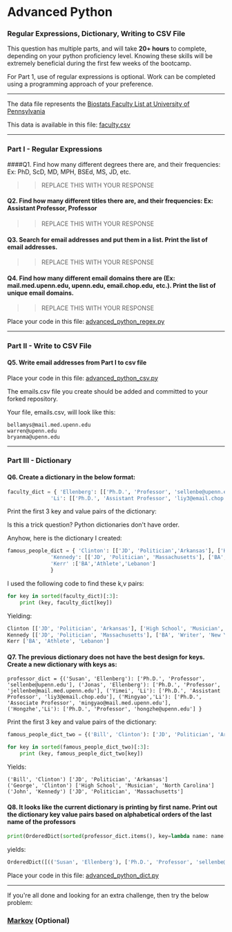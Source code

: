 # Advanced Python    

### Regular Expressions, Dictionary, Writing to CSV File  

This question has multiple parts, and will take **20+ hours** to complete, depending on your python proficiency level.  Knowing these skills will be extremely beneficial during the first few weeks of the bootcamp.

For Part 1, use of regular expressions is optional.  Work can be completed using a programming approach of your preference. 

---

The data file represents the [Biostats Faculty List at University of Pennsylvania](http://www.med.upenn.edu/cceb/biostat/faculty.shtml)

This data is available in this file:  [faculty.csv](python/faculty.csv)

--- 

### Part I - Regular Expressions  


####Q1. Find how many different degrees there are, and their frequencies: Ex:  PhD, ScD, MD, MPH, BSEd, MS, JD, etc.

>> REPLACE THIS WITH YOUR RESPONSE


#### Q2. Find how many different titles there are, and their frequencies:  Ex:  Assistant Professor, Professor

>> REPLACE THIS WITH YOUR RESPONSE


#### Q3. Search for email addresses and put them in a list.  Print the list of email addresses.

>> REPLACE THIS WITH YOUR RESPONSE


#### Q4. Find how many different email domains there are (Ex:  mail.med.upenn.edu, upenn.edu, email.chop.edu, etc.).  Print the list of unique email domains.

>> REPLACE THIS WITH YOUR RESPONSE

Place your code in this file: [advanced_python_regex.py](python/advanced_python_regex.py)

---

### Part II - Write to CSV File

#### Q5.  Write email addresses from Part I to csv file

Place your code in this file: [advanced_python_csv.py](python/advanced_python_csv.py)

The emails.csv file you create should be added and committed to your forked repository.

Your file, emails.csv, will look like this:
```
bellamys@mail.med.upenn.edu
warren@upenn.edu
bryanma@upenn.edu
```

---

### Part III - Dictionary

#### Q6.  Create a dictionary in the below format:
```python
faculty_dict = { 'Ellenberg': [['Ph.D.', 'Professor', 'sellenbe@upenn.edu'], ['Ph.D.', 'Professor', 'jellenbe@mail.med.upenn.edu']],
              'Li': [['Ph.D.', 'Assistant Professor', 'liy3@email.chop.edu'], ['Ph.D.', 'Associate Professor', 'mingyao@mail.med.upenn.edu'], ['Ph.D.', 'Professor', 'hongzhe@upenn.edu']]}
```
Print the first 3 key and value pairs of the dictionary:

Is this a trick question?  Python dictionaries don't have order.

Anyhow, here is the dictionary I created:
```python
famous_people_dict = { 'Clinton': [['JD', 'Politician','Arkansas'], ['High School', 'Musician','North Carolina']],
              'Kennedy': [['JD', 'Politician', 'Massachusetts'], ['BA','Writer','New York']],
              'Kerr' :['BA','Athlete','Lebanon']
              }
```
I used the following code to find these k,v pairs:
```python
for key in sorted(faculty_dict)[:3]:
    print (key, faculty_dict[key])
```
Yielding:
```python
Clinton [['JD', 'Politician', 'Arkansas'], ['High School', 'Musician', 'North Carolina']]
Kennedy [['JD', 'Politician', 'Massachusetts'], ['BA', 'Writer', 'New York']]
Kerr ['BA', 'Athlete', 'Lebanon']
```

#### Q7.  The previous dictionary does not have the best design for keys.  Create a new dictionary with keys as:

```
professor_dict = {('Susan', 'Ellenberg'): ['Ph.D.', 'Professor', 'sellenbe@upenn.edu'], ('Jonas', 'Ellenberg'): ['Ph.D.', 'Professor', 'jellenbe@mail.med.upenn.edu'], ('Yimei', 'Li'): ['Ph.D.', 'Assistant Professor', 'liy3@email.chop.edu'], ('Mingyao','Li'): ['Ph.D.', 'Associate Professor', 'mingyao@mail.med.upenn.edu'], ('Hongzhe','Li'): ['Ph.D.', 'Professor', 'hongzhe@upenn.edu'] }
```

Print the first 3 key and value pairs of the dictionary:

```python
famous_people_dict_two = {('Bill', 'Clinton'): ['JD', 'Politician', 'Arkansas'], ('George', 'Clinton'): ['High School', 'Musician', 'North Carolina'], ('John', 'Kennedy'): ['JD', 'Politician', 'Massachusetts'], ('William','Kennedy'): ['BA', 'Writer', 'New York'], ('Steve','Kerr'): ['BA', 'Athlete', 'Lebanon'] }

for key in sorted(famous_people_dict_two)[:3]:
    print (key, famous_people_dict_two[key])
```
Yields:
```
('Bill', 'Clinton') ['JD', 'Politician', 'Arkansas']
('George', 'Clinton') ['High School', 'Musician', 'North Carolina']
('John', 'Kennedy') ['JD', 'Politician', 'Massachusetts']
```

#### Q8.  It looks like the current dictionary is printing by first name.  Print out the dictionary key value pairs based on alphabetical orders of the last name of the professors

```python
print(OrderedDict(sorted(professor_dict.items(), key=lambda name: name[0][1])))
```
yields:
```python
OrderedDict([(('Susan', 'Ellenberg'), ['Ph.D.', 'Professor', 'sellenbe@upenn.edu']), (('Jonas', 'Ellenberg'), ['Ph.D.', 'Professor', 'jellenbe@mail.med.upenn.edu']), (('Yimei', 'Li'), ['Ph.D.', 'Assistant Professor', 'liy3@email.chop.edu']), (('Mingyao', 'Li'), ['Ph.D.', 'Associate Professor', 'mingyao@mail.med.upenn.edu']), (('Hongzhe', 'Li'), ['Ph.D.', 'Professor', 'hongzhe@upenn.edu'])])
```

Place your code in this file: [advanced_python_dict.py](python/advanced_python_dict.py)

--- 

If you're all done and looking for an extra challenge, then try the below problem:  

### [Markov](python/markov.py) (Optional)

